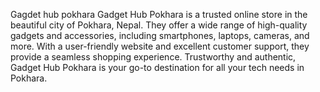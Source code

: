 Gagdet hub pokhara 
Gadget Hub Pokhara is a trusted online store in the beautiful city of Pokhara, Nepal. They offer a wide range of high-quality gadgets and accessories, including smartphones, laptops, cameras, and more. With a user-friendly website and excellent customer support, they provide a seamless shopping experience. Trustworthy and authentic, Gadget Hub Pokhara is your go-to destination for all your tech needs in Pokhara.